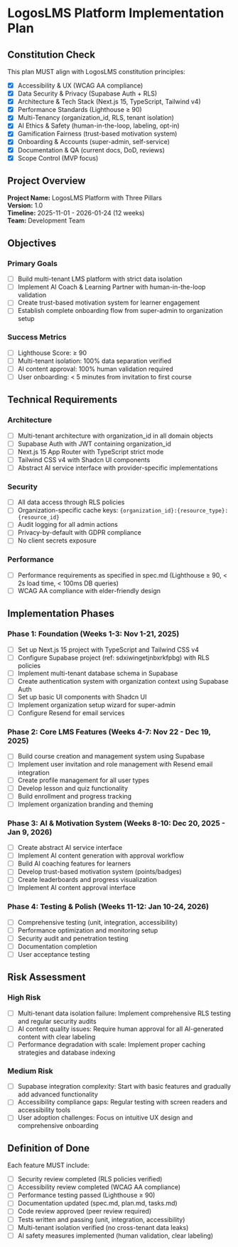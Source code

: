 # LogosLMS Platform Implementation Plan

## Constitution Check

This plan MUST align with LogosLMS constitution principles:
- [x] Accessibility & UX (WCAG AA compliance)
- [x] Data Security & Privacy (Supabase Auth + RLS)
- [x] Architecture & Tech Stack (Next.js 15, TypeScript, Tailwind v4)
- [x] Performance Standards (Lighthouse ≥ 90)
- [x] Multi-Tenancy (organization_id, RLS, tenant isolation)
- [x] AI Ethics & Safety (human-in-the-loop, labeling, opt-in)
- [x] Gamification Fairness (trust-based motivation system)
- [x] Onboarding & Accounts (super-admin, self-service)
- [x] Documentation & QA (current docs, DoD, reviews)
- [x] Scope Control (MVP focus)

## Project Overview

**Project Name:** LogosLMS Platform with Three Pillars  
**Version:** 1.0  
**Timeline:** 2025-11-01 - 2026-01-24 (12 weeks)  
**Team:** Development Team

## Objectives

### Primary Goals
- [ ] Build multi-tenant LMS platform with strict data isolation
- [ ] Implement AI Coach & Learning Partner with human-in-the-loop validation
- [ ] Create trust-based motivation system for learner engagement
- [ ] Establish complete onboarding flow from super-admin to organization setup

### Success Metrics
- [ ] Lighthouse Score: ≥ 90
- [ ] Multi-tenant isolation: 100% data separation verified
- [ ] AI content approval: 100% human validation required
- [ ] User onboarding: < 5 minutes from invitation to first course

## Technical Requirements

### Architecture
- [ ] Multi-tenant architecture with organization_id in all domain objects
- [ ] Supabase Auth with JWT containing organization_id
- [ ] Next.js 15 App Router with TypeScript strict mode
- [ ] Tailwind CSS v4 with Shadcn UI components
- [ ] Abstract AI service interface with provider-specific implementations

### Security
- [ ] All data access through RLS policies
- [ ] Organization-specific cache keys: `{organization_id}:{resource_type}:{resource_id}`
- [ ] Audit logging for all admin actions
- [ ] Privacy-by-default with GDPR compliance
- [ ] No client secrets exposure

### Performance
- [ ] Performance requirements as specified in spec.md (Lighthouse ≥ 90, < 2s load time, < 100ms DB queries)
- [ ] WCAG AA compliance with elder-friendly design

## Implementation Phases

### Phase 1: Foundation (Weeks 1-3: Nov 1-21, 2025)
- [ ] Set up Next.js 15 project with TypeScript and Tailwind CSS v4
- [ ] Configure Supabase project (ref: sdxiwingetjnbxrkfpbg) with RLS policies
- [ ] Implement multi-tenant database schema in Supabase
- [ ] Create authentication system with organization context using Supabase Auth
- [ ] Set up basic UI components with Shadcn UI
- [ ] Implement organization setup wizard for super-admin
- [ ] Configure Resend for email services

### Phase 2: Core LMS Features (Weeks 4-7: Nov 22 - Dec 19, 2025)
- [ ] Build course creation and management system using Supabase
- [ ] Implement user invitation and role management with Resend email integration
- [ ] Create profile management for all user types
- [ ] Develop lesson and quiz functionality
- [ ] Build enrollment and progress tracking
- [ ] Implement organization branding and theming

### Phase 3: AI & Motivation System (Weeks 8-10: Dec 20, 2025 - Jan 9, 2026)
- [ ] Create abstract AI service interface
- [ ] Implement AI content generation with approval workflow
- [ ] Build AI coaching features for learners
- [ ] Develop trust-based motivation system (points/badges)
- [ ] Create leaderboards and progress visualization
- [ ] Implement AI content approval interface

### Phase 4: Testing & Polish (Weeks 11-12: Jan 10-24, 2026)
- [ ] Comprehensive testing (unit, integration, accessibility)
- [ ] Performance optimization and monitoring setup
- [ ] Security audit and penetration testing
- [ ] Documentation completion
- [ ] User acceptance testing

## Risk Assessment

### High Risk
- [ ] Multi-tenant data isolation failure: Implement comprehensive RLS testing and regular security audits
- [ ] AI content quality issues: Require human approval for all AI-generated content with clear labeling
- [ ] Performance degradation with scale: Implement proper caching strategies and database indexing

### Medium Risk
- [ ] Supabase integration complexity: Start with basic features and gradually add advanced functionality
- [ ] Accessibility compliance gaps: Regular testing with screen readers and accessibility tools
- [ ] User adoption challenges: Focus on intuitive UX design and comprehensive onboarding

## Definition of Done

Each feature MUST include:
- [ ] Security review completed (RLS policies verified)
- [ ] Accessibility review completed (WCAG AA compliance)
- [ ] Performance testing passed (Lighthouse ≥ 90)
- [ ] Documentation updated (spec.md, plan.md, tasks.md)
- [ ] Code review approved (peer review required)
- [ ] Tests written and passing (unit, integration, accessibility)
- [ ] Multi-tenant isolation verified (no cross-tenant data leaks)
- [ ] AI safety measures implemented (human validation, clear labeling)